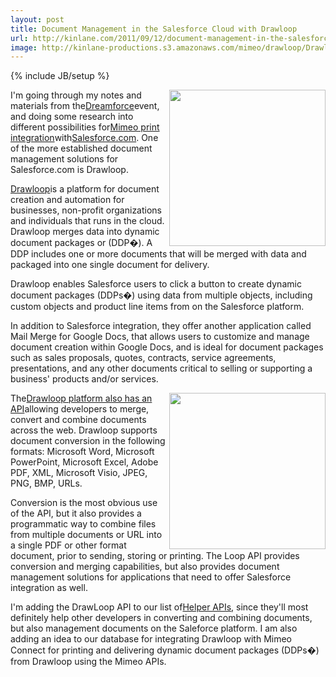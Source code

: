 ```yaml
---
layout: post
title: Document Management in the Salesforce Cloud with Drawloop
url: http://kinlane.com/2011/09/12/document-management-in-the-salesforce-cloud-with-drawloop/
image: http://kinlane-productions.s3.amazonaws.com/mimeo/drawloop/Drawloop-Logo.jpg
---
```

{% include JB/setup %}
<p>
     <a href="http://www.drawloop.com/" target="_blank"><img src="http://kinlane-productions.s3.amazonaws.com/mimeo/drawloop/Drawloop-Logo.jpg"  width="250" align="right" /></a>I'm going through my notes and materials from the<a title="Dreamforce" href="http://www.kinlane.com/2011/08/getting-ready-for-dreamforce-this-week-in-san-francisco/">Dreamforce</a>event, and doing some research into different possibilities for<a title="Mimeo print integration" href="http://developer.mimeo.com/">Mimeo print integration</a>with<a href="http://www.salesforce.com/">Salesforce.com</a>. One of the more established document management solutions for Salesforce.com is Drawloop.
</p>

<p>
     <a href="http://www.drawloop.com/" target="_blank">Drawloop</a>is a platform for document creation and automation for businesses, non-profit organizations and individuals that runs in the cloud. Drawloop merges data into dynamic document packages or (DDP�). A DDP includes one or more documents that will be merged with data and packaged into one single document for delivery.
</p>

<p>
     Drawloop enables Salesforce users to click a button to create dynamic document packages (DDPs�) using data from multiple objects, including custom objects and product line items from on the Salesforce platform.
</p>

<p>
     In addition to Salesforce integration, they offer another application called Mail Merge for Google Docs, that allows users to customize and manage document creation within Google Docs, and is ideal for document packages such as sales proposals, quotes, contracts, service agreements, presentations, and any other documents critical to selling or supporting a business' products and/or services.
</p>

<p>
     <a href="http://www.drawloop.com/" target="_blank"><img src="http://kinlane-productions.s3.amazonaws.com/mimeo/drawloop/drawlooo-docs-to-and-from-salesforce.png"  width="250" align="right" /></a>The<a href="http://www.drawloop.com/loop-api/">Drawloop platform also has an API</a>allowing developers to merge, convert and combine documents across the web. Drawloop supports document conversion in the following formats: Microsoft Word, Microsoft PowerPoint, Microsoft Excel, Adobe PDF, XML, Microsoft Visio, JPEG, PNG, BMP, URLs.
</p>

<p>
     Conversion is the most obvious use of the API, but it also provides a programmatic way to combine files from multiple documents or URL into a single PDF or other format document, prior to sending, storing or printing. The Loop API provides conversion and merging capabilities, but also provides document management solutions for applications that need to offer Salesforce integration as well.
</p>

<p>
     I'm adding the DrawLoop API to our list of<a title="Helper APIs" href="http://developer.mimeo.com/community/helper-apis.php">Helper APIs</a>, since they'll most definitely help other developers in converting and combining documents, but also management documents on the Saleforce platform. I am also adding an idea to our database for integrating Drawloop with Mimeo Connect for printing and delivering dynamic document packages (DDPs�) from Drawloop using the Mimeo APIs.
</p>